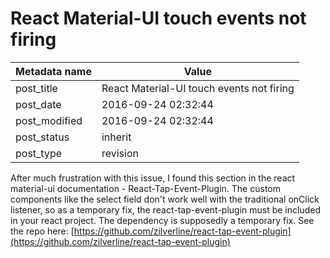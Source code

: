 
# React Material-UI touch events not firing


| Metadata name | Value |
| --------- | ------ |
| post_title | React Material-UI touch events not firing | 
| post_date | 2016-09-24 02:32:44 | 
| post_modified | 2016-09-24 02:32:44 | 
| post_status | inherit | 
| post_type | revision |

After much frustration with this issue, I found this section in the react material-ui documentation - React-Tap-Event-Plugin. The custom components like the select field don't work well with the traditional onClick listener, so as a temporary fix, the react-tap-event-plugin must be included in your react project. The dependency is supposedly a temporary fix. See the repo here: [https://github.com/zilverline/react-tap-event-plugin](https://github.com/zilverline/react-tap-event-plugin)
        